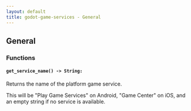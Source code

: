 ```yaml
---
layout: default
title: godot-game-services - General
---
```


## General

### Functions

#### `get_service_name() -> String:`

Returns the name of the platform game service.

This will be "Play Game Services" on Android, "Game Center" on iOS, and an empty string if no service is available.
